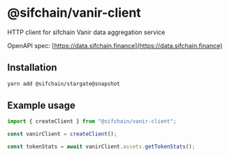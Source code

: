 # @sifchain/vanir-client

HTTP client for sifchain Vanir data aggregation service

OpenAPI spec: [https://data.sifchain.finance](https://data.sifchain.finance)

## Installation

```sh
yarn add @sifchain/stargate@snapshot
```

## Example usage

```ts
import { createClient } from "@sifchain/vanir-client";

const vanirClient = createClient();

const tokenStats = await vanirClient.assets.getTokenStats();
```
